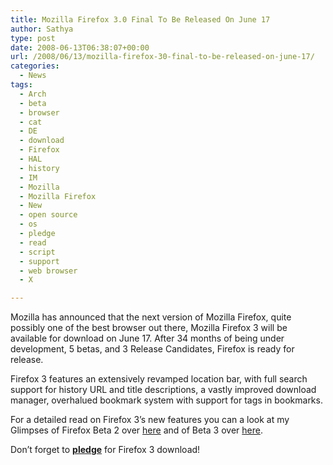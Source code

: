 ```yaml
---
title: Mozilla Firefox 3.0 Final To Be Released On June 17
author: Sathya
type: post
date: 2008-06-13T06:38:07+00:00
url: /2008/06/13/mozilla-firefox-30-final-to-be-released-on-june-17/
categories:
  - News
tags:
  - Arch
  - beta
  - browser
  - cat
  - DE
  - download
  - Firefox
  - HAL
  - history
  - IM
  - Mozilla
  - Mozilla Firefox
  - New
  - open source
  - os
  - pledge
  - read
  - script
  - support
  - web browser
  - X

---
```

Mozilla has announced that the next version of Mozilla Firefox, quite possibly one of the best browser out there, Mozilla Firefox 3 will be available for download on June 17. After 34 months of being under development, 5 betas, and 3 Release Candidates, Firefox is ready for release.

Firefox 3 features an extensively revamped location bar, with full search support for history URL and title descriptions, a vastly improved download manager, overhalued bookmark system with support for tags in bookmarks.

For a detailed read on Firefox 3&#8217;s new features you can a look at my Glimpses of Firefox Beta 2 over [here][1] and of Beta 3 over [here][2].

Don&#8217;t forget to **[pledge][3]** for Firefox 3 download!

 [1]: http://sathyasays.com/2007/12/23/mozilla-firefox-3-beta-2-impressions/
 [2]: http://sathyasays.com/2008/02/14/mozilla-firefox-3-beta-3-impressions/
 [3]: http://sathyasays.com/2008/05/29/firefox-3-download-day-pledge-and-set-a-new-guiness-world-record/